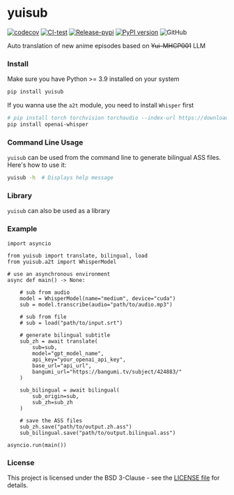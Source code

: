 # yuisub

[![codecov](https://codecov.io/gh/TensoRaws/yuisub/branch/main/graph/badge.svg?token=B2TNKYN4O4)](https://codecov.io/gh/TensoRaws/yuisub)
[![CI-test](https://github.com/TensoRaws/yuisub/actions/workflows/CI-test.yml/badge.svg)](https://github.com/TensoRaws/yuisub/actions/workflows/CI-test.yml)
[![Release-pypi](https://github.com/TensoRaws/yuisub/actions/workflows/Release-pypi.yml/badge.svg)](https://github.com/TensoRaws/yuisub/actions/workflows/Release-pypi.yml)
[![PyPI version](https://badge.fury.io/py/yuisub.svg)](https://badge.fury.io/py/yuisub)
![GitHub](https://img.shields.io/github/license/TensoRaws/yuisub)

Auto translation of new anime episodes based on ~~Yui-MHCP001~~ LLM

### Install

Make sure you have Python >= 3.9 installed on your system

```bash
pip install yuisub
```

If you wanna use the `a2t` module, you need to install `Whisper` first

```bash
# pip install torch torchvision torchaudio --index-url https://download.pytorch.org/whl/cu118
pip install openai-whisper
```

### Command Line Usage

`yuisub` can be used from the command line to generate bilingual ASS files. Here's how to use it:

```bash
yuisub -h  # Displays help message
```

### Library

`yuisub` can also be used as a library

### Example

```python3
import asyncio

from yuisub import translate, bilingual, load
from yuisub.a2t import WhisperModel

# use an asynchronous environment
async def main() -> None:

    # sub from audio
    model = WhisperModel(name="medium", device="cuda")
    sub = model.transcribe(audio="path/to/audio.mp3")

    # sub from file
    # sub = load("path/to/input.srt")

    # generate bilingual subtitle
    sub_zh = await translate(
        sub=sub,
        model="gpt_model_name",
        api_key="your_openai_api_key",
        base_url="api_url",
        bangumi_url="https://bangumi.tv/subject/424883/"
    )

    sub_bilingual = await bilingual(
        sub_origin=sub,
        sub_zh=sub_zh
    )

    # save the ASS files
    sub_zh.save("path/to/output.zh.ass")
    sub_bilingual.save("path/to/output.bilingual.ass")

asyncio.run(main())
```

### License

This project is licensed under the BSD 3-Clause - see
the [LICENSE file](https://github.com/TohruskyDev/yuisub/blob/main/LICENSE) for details.
